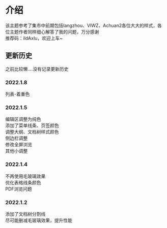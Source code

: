 # 介绍
该主题参考了集市中前期包括langzhou、VIWZ、Achuan2各位大大的样式，各位主题作者同样细心解答了我的问题，万分感谢<br>
推荐码：ildAxIu，欢迎上车~

## 更新历史
之前比较懒....没有记录更新历史

### 2022.1.8

列表-着重色

### 2022.1.5

编辑区调整为纯色<br>添加了菜单线条、页签颜色<br>调整大纲、文档树样式颜色<br>侧边栏调整<br>修改全屏浏览<br>其他小调整

### 2022.1.4
不再使用毛玻璃效果<br>
优化表格线条颜色<br>
PDF浏览问题

### 2022.1.2
添加了文档树分割线<br>
尽可能删减毛玻璃效果，提升性能

